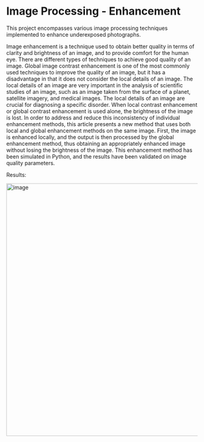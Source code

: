 # Image Processing - Enhancement
 This project encompasses various image processing techniques implemented to enhance underexposed photographs.

Image enhancement is a technique used to obtain better quality in terms of clarity and brightness of an image, and to provide comfort for the human eye. There are different types of techniques to achieve good quality of an image. Global image contrast enhancement is one of the most commonly used techniques to improve the quality of an image, but it has a disadvantage in that it does not consider the local details of an image. The local details of an image are very important in the analysis of scientific studies of an image, such as an image taken from the surface of a planet, satellite imagery, and medical images. The local details of an image are crucial for diagnosing a specific disorder. When local contrast enhancement or global contrast enhancement is used alone, the brightness of the image is lost. In order to address and reduce this inconsistency of individual enhancement methods, this article presents a new method that uses both local and global enhancement methods on the same image. First, the image is enhanced locally, and the output is then processed by the global enhancement method, thus obtaining an appropriately enhanced image without losing the brightness of the image. This enhancement method has been simulated in Python, and the results have been validated on image quality parameters.

Results:

<img width="663" alt="image" src="https://github.com/user-attachments/assets/8b16e198-bf13-4523-a06f-16c8a558ccab">




